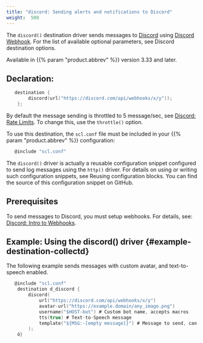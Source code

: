 ```yaml
---
title: "discord: Sending alerts and notifications to Discord"
weight:  500
---
```

<!-- DISCLAIMER: This file is based on the syslog-ng Open Source Edition documentation https://github.com/balabit/syslog-ng-ose-guides/commit/2f4a52ee61d1ea9ad27cb4f3168b95408fddfdf2 and is used under the terms of The syslog-ng Open Source Edition Documentation License. The file has been modified by Axoflow. -->

The `discord()` destination driver sends messages to [Discord](https://discord.com/) using [Discord Webhook](https://discord.com/developers/docs/resources/webhook). For the list of available optional parameters, see Discord destination options.

Available in {{% param "product.abbrev" %}} version 3.33 and later.


## Declaration:

```c
   destination {
        discord(url("https://discord.com/api/webhooks/x/y"));
    };

```

By default the message sending is throttled to 5 message/sec, see [Discord: Rate Limits](https://discord.com/developers/docs/topics/rate-limits#global-rate-limit). To change this, use the `throttle()` option.

To use this destination, the `scl.conf` file must be included in your {{% param "product.abbrev" %}} configuration:

```c
   @include "scl.conf"

```

The `discord()` driver is actually a reusable configuration snippet configured to send log messages using the `http()` driver. For details on using or writing such configuration snippets, see Reusing configuration blocks. You can find the source of this configuration snippet on GitHub.



## Prerequisites

To send messages to Discord, you must setup webhooks. For details, see: [Discord: Intro to Webhooks](https://support.discord.com/hc/en-us/articles/228383668-Intro-to-Webhooks).



## Example: Using the discord() driver {#example-destination-collectd}

The following example sends messages with custom avatar, and text-to-speech enabled.

```c
   @include "scl.conf"
    destination d_discord {
        discord(
            url("https://discord.com/api/webhooks/x/y")
            avatar-url("https://example.domain/any_image.png")
            username("$HOST-bot") # Custom bot name, accepts macros
            tts(true) # Text-to-Speech message
            template("${MSG:-[empty message]}") # Message to send, can't be empty
        );
    ó}

```

